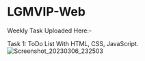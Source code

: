 # LGMVIP-Web
Weekly Task Uploaded Here:-

Task 1: ToDo List With HTML, CSS, JavaScript.
![Screenshot_20230306_232503](https://user-images.githubusercontent.com/91413755/223192070-329b413e-68d7-45c9-ac0d-13a1be6f3766.png)
